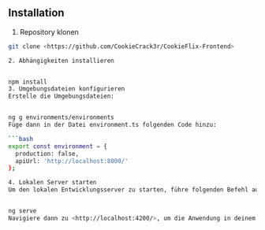 Installation
-----------------------------

1. Repository klonen

```bash
git clone <https://github.com/CookieCrack3r/CookieFlix-Frontend>

2. Abhängigkeiten installieren


npm install
3. Umgebungsdateien konfigurieren
Erstelle die Umgebungsdateien:


ng g environments/environments
Füge dann in der Datei environment.ts folgenden Code hinzu:

```bash
export const environment = {
  production: false,
  apiUrl: 'http://localhost:8000/'
};

4. Lokalen Server starten
Um den lokalen Entwicklungsserver zu starten, führe folgenden Befehl aus:


ng serve
Navigiere dann zu <http://localhost:4200/>, um die Anwendung in deinem Browser zu sehen.
